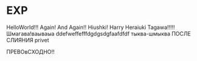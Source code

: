 # EXP
HelloWorld!!! Again! And Again!!
Hiushki!
Harry Heraiuki Tagawa!!!!! 
Шмагава!ваываыа
ddefweffefffdgdgsdgfaafdfdf тыква-шмыква
ПОСЛЕ СЛИЯНИЯ
privet



ПРЕВОвСХОДНО!!
